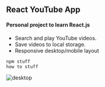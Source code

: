 ## React YouTube App

#### Personal project to learn React.js

- Search and play YouTube videos.
- Save videos to local storage.
- Responsive desktop/mobile layout

```
npm stuff
how to stuff

```
![desktop](https://cloud.githubusercontent.com/assets/26286658/25240301/afdce2a0-25af-11e7-889e-098bd8bea6e9.png)
